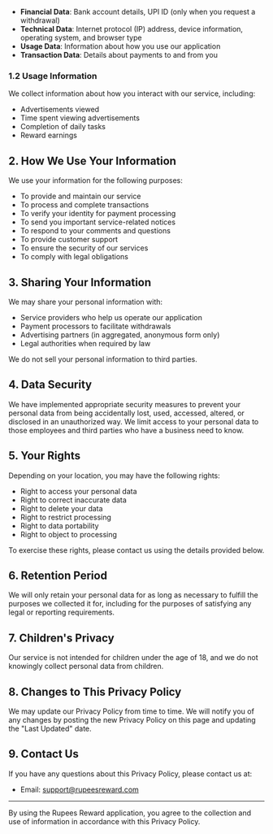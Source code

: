 
- **Financial Data**: Bank account details, UPI ID (only when you request a withdrawal)
- **Technical Data**: Internet protocol (IP) address, device information, operating system, and browser type
- **Usage Data**: Information about how you use our application
- **Transaction Data**: Details about payments to and from you

### 1.2 Usage Information
We collect information about how you interact with our service, including:
- Advertisements viewed
- Time spent viewing advertisements
- Completion of daily tasks
- Reward earnings

## 2. How We Use Your Information

We use your information for the following purposes:
- To provide and maintain our service
- To process and complete transactions
- To verify your identity for payment processing
- To send you important service-related notices
- To respond to your comments and questions
- To provide customer support
- To ensure the security of our services
- To comply with legal obligations

## 3. Sharing Your Information

We may share your personal information with:
- Service providers who help us operate our application
- Payment processors to facilitate withdrawals
- Advertising partners (in aggregated, anonymous form only)
- Legal authorities when required by law

We do not sell your personal information to third parties.

## 4. Data Security

We have implemented appropriate security measures to prevent your personal data from being accidentally lost, used, accessed, altered, or disclosed in an unauthorized way. We limit access to your personal data to those employees and third parties who have a business need to know.

## 5. Your Rights

Depending on your location, you may have the following rights:
- Right to access your personal data
- Right to correct inaccurate data
- Right to delete your data
- Right to restrict processing
- Right to data portability
- Right to object to processing

To exercise these rights, please contact us using the details provided below.

## 6. Retention Period

We will only retain your personal data for as long as necessary to fulfill the purposes we collected it for, including for the purposes of satisfying any legal or reporting requirements.

## 7. Children's Privacy

Our service is not intended for children under the age of 18, and we do not knowingly collect personal data from children.

## 8. Changes to This Privacy Policy

We may update our Privacy Policy from time to time. We will notify you of any changes by posting the new Privacy Policy on this page and updating the "Last Updated" date.

## 9. Contact Us

If you have any questions about this Privacy Policy, please contact us at:
- Email: support@rupeesreward.com

---

By using the Rupees Reward application, you agree to the collection and use of information in accordance with this Privacy Policy.
